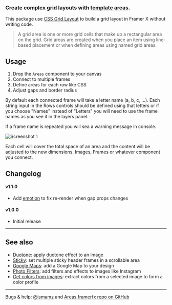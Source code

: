 ### Create complex grid layouts with [template areas](https://developer.mozilla.org/en-US/docs/Web/CSS/grid-template-areas).

This package use [CSS Grid Layout](https://developer.mozilla.org/en-US/docs/Web/CSS/CSS_Grid_Layout) to build a grid layout in Framer X without writing code.

> A grid area is one or more grid cells that make up a rectangular area on the grid. Grid areas are created when you place an item using line-based placement or when defining areas using named grid areas.

## Usage

1. Drop the `Areas` component to your canvas
2. Connect to multiple frames
3. Define areas for each row like CSS
4. Adjust gaps and border radius

By default each connected frame will take a letter name (a, b, c, ...). Each string input in the Rows controls should be defined using that letters or if you choose "Names" instead of "Letters" you will need to use the frame names as you see it in the layers panel.

If a frame name is repeated you will sea a warning message in console.

![Screenshot 1](https://isma.uy/assets/screenshot-1.png)

Each cell will cover the total space of an area and the content will be adjusted to the new dimensions. Images, Frames or whatever component you connect.

## Changelog

#### v1.1.0

- Add [emotion](https://emotion.sh/docs/@emotion/styled) to fix re-render when gap props changes

#### v1.0.0

- Initial release

---

## See also

- [Duotone](https://store.framer.com/package/ismael/duotone): apply duotone effect to an image
- [Sticky](https://store.framer.com/package/ismael/sticky): set multiple sticky header frames in a scrollable area
- [Google Maps](https://store.framer.com/package/ismael/google-maps): add a Google Map to your design
- [Photo Filters](https://store.framer.com/package/ismael/photo-filters): add filters and effects to images like Instagram
- [Get colors from images](https://store.framer.com/package/ismael/get-colors-from-images): extract colors from a selected image to form a color profile

---

Bugs & help: [@ismamz](https://twitter.com/ismamz) and [Areas.framerfx repo on GitHub](https://github.com/ismamz/Areas.framerfx)
